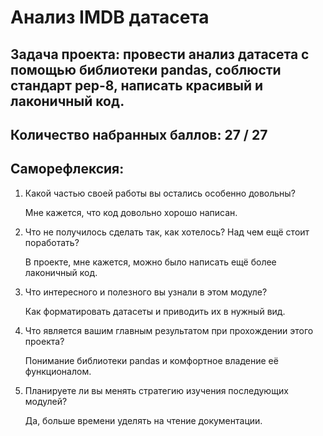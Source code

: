# Анализ IMDB датасета

## Задача проекта: провести анализ датасета с помощью библиотеки pandas, соблюсти стандарт pep-8, написать красивый и лаконичный код.  

## Количество набранных баллов: 27 / 27

## Саморефлексия: 

1. Какой частью своей работы вы остались особенно довольны?

    Мне кажется, что код довольно хорошо написан. 

2. Что не получилось сделать так, как хотелось? Над чем ещё стоит поработать?

    В проекте, мне кажется, можно было написать ещё более лаконичный код.   

3. Что интересного и полезного вы узнали в этом модуле?

    Как форматировать датасеты и приводить их в нужный вид.

4. Что является вашим главным результатом при прохождении этого проекта?

    Понимание библиотеки pandas и комфортное владение её функционалом. 

5. Планируете ли вы менять стратегию изучения последующих модулей?

    Да, больше времени уделять на чтение документации.
